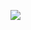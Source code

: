 ![](https://github-readme-stats.vercel.app/api/top-langs/?username=Verticous&theme=dark&hide_border=true&include_all_commits=true&count_private=false&layout=compact)
